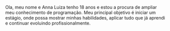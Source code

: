 Ola, meu nome e Anna Luiza tenho 18 anos e estou a procura de ampliar meu conhecimento de programação.
Meu principal objetivo é iniciar um estágio, onde possa mostrar minhas habilidades, aplicar tudo que já aprendi e continuar evoluindo profissionalmente.
